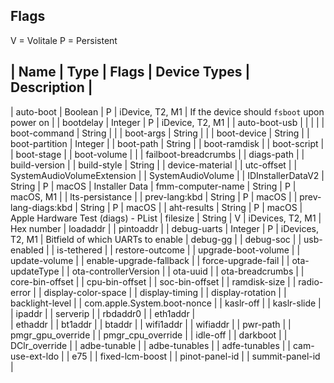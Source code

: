 
## Flags
V = Volitale
P = Persistent


| Name            				      | Type     	| Flags	| Device Types    	|  Description										                           	|
---------------------------------------------------------------------------------------------------------------------------------------
| auto-boot       				      | Boolean  	| P   	| iDevice, T2, M1 	| If the device should `fsboot` upon power on                 |
| bootdelay       				      | Integer  	| P   	| iDevice, T2, M1 	| 
| auto-boot-usb   				      | 		    	|   		|         					|
| boot-command    				      | String   	|	    	|
| boot-args       				      | String  	|	    	|
| boot-device     				      | String	  |
| boot-partition  				      | Integer	  |
| boot-path       				      | String	  |
| boot-ramdisk    				      |
| boot-script    				        |
| boot-stage      				      |
| boot-volume     				      |           |
| failboot-breadcrumbs 			    |
| diags-path					          |
| build-version    				      |
| build-style                   | String    |
| device-material             	|
| utc-offset                  	|
| SystemAudioVolumeExtension  	|
| SystemAudioVolume				      |
| IDInstallerDataV2				      | String  	| P		| macOS				| Installer Data
| fmm-computer-name				      | String	  | P		| macOS, M1			|
| lts-persistance				        | 
| prev-lang:kbd               	| String 	  | P 	| macOS				|
| prev-lang-diags:kbd 			    | String 	  | P 	| macOS				|
| aht-results 					        | String	  | P 	| macOS 			| Apple Hardware Test (diags) - PList
| filesize 						          | String 	| V 	| iDevices, T2, M1 	| Hex number
| loadaddr						          |
| pintoaddr						          |
| debug-uarts 					        | Integer 	| P 	| iDevices, T2, M1 	| Bitfield of which UARTs to enable
| debug-gg						          |
| debug-soc						          |
| usb-enabled					          |
| is-tethered					          |
| restore-outcome				        |
| upgrade-boot-volume			      |
| update-volume					        |
| enable-upgrade-fallback		    |
| force-upgrade-fail			      |
| ota-updateType				        |
| ota-controllerVersion			    |
| ota-uuid						          |
| ota-breadcrumbs				        |
| core-bin-offset				        |
| cpu-bin-offset				        |
| soc-bin-offset				        |
| ramdisk-size					        |
| radio-error					          |
| display-color-space			      |
| display-timing				        |
| display-rotation				      |
| backlight-level				        |
| com.apple.System.boot-nonce	  |
| kaslr-off						          |
| kaslr-slide					          |
| ipaddr						            |
| serverip						          |
| rbdaddr0						          |
| eth1addr						          |   
| ethaddr						            |
| bt1addr						            |
| btaddr						            |
| wifi1addr						          |
| wifiaddr						          |
| pwr-path						          |
| pmgr_gpu_override				      |
| pmgr_cpu_override				      |
| idle-off						          | 
| darkboot						          |
| DClr_override					        |
| adbe-tunable					        |
| adbe-tunables				 	        |
| adfe-tunables				        	|
| cam-use-ext-ldo			        	|
| e75							              |
| fixed-lcm-boost				        |
| pinot-panel-id				        |
| summit-panel-id			         	|
